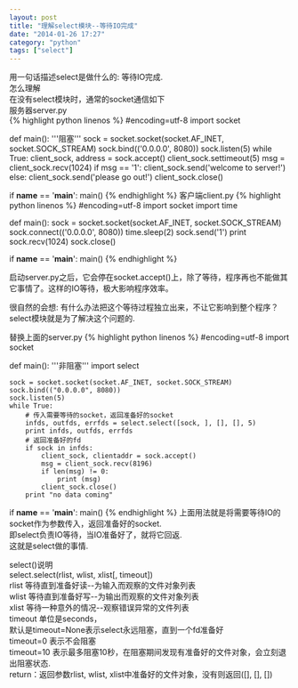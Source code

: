 ```yaml
---
layout: post
title: "理解select模块--等待IO完成"
date: "2014-01-26 17:27"
category: "python"
tags: ["select"]
---
```


用一句话描述select是做什么的: 等待IO完成.  
怎么理解  
在没有select模块时，通常的socket通信如下  
服务器server.py  
{% highlight python linenos %}
#encoding=utf-8
import socket
 
 
def main():
    '''阻塞'''
    sock = socket.socket(socket.AF_INET, socket.SOCK_STREAM)
    sock.bind(('0.0.0.0', 8080))
    sock.listen(5)
    while True:
        client_sock, address = sock.accept()
        client_sock.settimeout(5)
        msg = client_sock.recv(1024)
        if msg == '1':
            client_sock.send('welcome to server!')
        else:
            client_sock.send('please go out!')
        client_sock.close()
 
 
if __name__ == '__main__':
    main()
{% endhighlight %}
客户端client.py
{% highlight python linenos %}
#encoding=utf-8
import socket
import time
 
 
def main():
    sock = socket.socket(socket.AF_INET, socket.SOCK_STREAM)
    sock.connect(('0.0.0.0', 8080))
    time.sleep(2)
    sock.send('1')
    print sock.recv(1024)
    sock.close()
 
 
if __name__ == '__main__':
    main()
{% endhighlight %}
 
启动server.py之后，它会停在socket.accept()上，除了等待，程序再也不能做其它事情了。这样的IO等待，极大影响程序效率。
 
很自然的会想: 有什么办法把这个等待过程独立出来，不让它影响到整个程序？  
select模块就是为了解决这个问题的.  
 
替换上面的server.py
{% highlight python linenos %}
#encoding=utf-8
import socket
 
 
def main():
    '''非阻塞'''
    import select
 
    sock = socket.socket(socket.AF_INET, socket.SOCK_STREAM)
    sock.bind(("0.0.0.0", 8080))
    sock.listen(5)
    while True:
        # 传入需要等待的socket，返回准备好的socket
        infds, outfds, errfds = select.select([sock, ], [], [], 5)
        print infds, outfds, errfds
        # 返回准备好的fd
        if sock in infds:
            client_sock, clientaddr = sock.accept()
            msg = client_sock.recv(8196)
            if len(msg) != 0:
                print (msg)
            client_sock.close()
        print "no data coming"
 
 
if __name__ == '__main__':
    main()
{% endhighlight %}
上面用法就是将需要等待IO的socket作为参数传入，返回准备好的socket.  
即select负责IO等待，当IO准备好了，就将它回返.  
这就是select做的事情.  
 
select()说明  
select.select(rlist, wlist, xlist[, timeout])  
rlist 等待直到准备好读--为输入而观察的文件对象列表  
wlist 等待直到准备好写--为输出而观察的文件对象列表  
xlist 等待一种意外的情况--观察错误异常的文件列表  
timeout 单位是seconds，  
    默认是timeout=None表示select永远阻塞，直到一个fd准备好  
    timeout=0 表示不会阻塞   
    timeout=10 表示最多阻塞10秒，在阻塞期间发现有准备好的文件对象，会立刻退出阻塞状态.  
return：返回参数rlist, wlist, xlist中准备好的文件对象，没有则返回([], [], [])  

